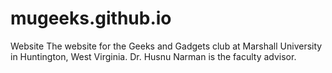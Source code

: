 # mugeeks.github.io
Website
The website for the Geeks and Gadgets club at Marshall University in Huntington, West Virginia.
Dr. Husnu Narman is the faculty advisor.
